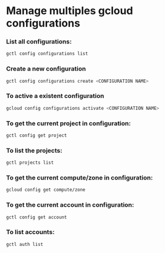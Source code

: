 # Manage multiples gcloud configurations

### List all configurations:
```bash
gctl config configurations list
```

### Create a new configuration
```bash
gctl config configurations create <CONFIGURATION NAME>
```

### To active a existent configuration
```bash
gcloud config configurations activate <CONFIGURATION NAME>
```
### To get the current project in configuration:
```bash
gctl config get project
```

### To list the projects:
```bash
gctl projects list
```

### To get the current compute/zone in configuration:
```bash
gcloud config get compute/zone
```

### To get the current **account** in configuration:
```bash
gctl config get account
```

### To list accounts:
```bash
gctl auth list
```